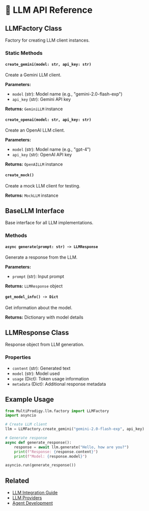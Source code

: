 # 🧠 LLM API Reference

## LLMFactory Class

Factory for creating LLM client instances.

### Static Methods

#### `create_gemini(model: str, api_key: str)`
Create a Gemini LLM client.

**Parameters:**
- `model` (str): Model name (e.g., "gemini-2.0-flash-exp")
- `api_key` (str): Gemini API key

**Returns:** `GeminiLLM` instance

#### `create_openai(model: str, api_key: str)`
Create an OpenAI LLM client.

**Parameters:**
- `model` (str): Model name (e.g., "gpt-4")
- `api_key` (str): OpenAI API key

**Returns:** `OpenAILLM` instance

#### `create_mock()`
Create a mock LLM client for testing.

**Returns:** `MockLLM` instance

## BaseLLM Interface

Base interface for all LLM implementations.

### Methods

#### `async generate(prompt: str) -> LLMResponse`
Generate a response from the LLM.

**Parameters:**
- `prompt` (str): Input prompt

**Returns:** `LLMResponse` object

#### `get_model_info() -> Dict`
Get information about the model.

**Returns:** Dictionary with model details

## LLMResponse Class

Response object from LLM generation.

### Properties

- `content` (str): Generated text
- `model` (str): Model used
- `usage` (Dict): Token usage information
- `metadata` (Dict): Additional response metadata

## Example Usage

```python
from MultiProdigy.llm.factory import LLMFactory
import asyncio

# Create LLM client
llm = LLMFactory.create_gemini("gemini-2.0-flash-exp", api_key)

# Generate response
async def generate_response():
    response = await llm.generate("Hello, how are you?")
    print(f"Response: {response.content}")
    print(f"Model: {response.model}")

asyncio.run(generate_response())
```

## Related

- [LLM Integration Guide](../guides/llm_integration.md)
- [LLM Providers](../llm/)
- [Agent Development](../guides/agent_development.md)